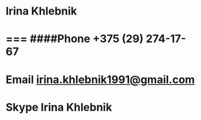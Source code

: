 #   Irina Khlebnik
===
####Phone +375 (29) 274-17-67
=====
Email irina.khlebnik1991@gmail.com
===
Skype Irina Khlebnik
===
